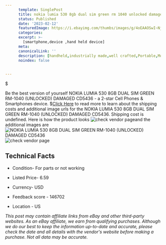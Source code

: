 ```yaml
---
      template: SinglePost
      title: nokia lumia 530 8gb dual sim green rm 1040 unlocked damaged cd5436
      status: Published
      date: '2023-02-12'
      featuredImage: https://i.ebayimg.com/thumbs/images/g/4oEAAOSwI~Nj5ZeQ/s-l225.jpg
      categories: 
      excerpt: >-
        [smartphone,device ,hand held device]
      meta:
      canonicalLink: ''
      description: [handheld,industrially made,well crafted,Portable,Mobile,Compact,Convenient,Lightweight,Maneuverable,Man-portable,Miniature,Carriable,Hand-held,Light,Holdable,Transportable,Mobile device,Pocket-sized,On-the-go,Wireless,Cordless,Compact size,Convenient size, smartphone,device ,hand held device]
      noindex: false
      
        
---
```

$

Be the best version of yourself NOKIA LUMIA 530 8GB DUAL SIM GREEN RM-1040 (UNLOCKED) DAMAGED CD5436 - a 2-star Cell Phones & Smartphones device.
$[Click Here](https://www.ebay.com/itm/285140833923?hash=item4263b7d683%3Ag%3A4oEAAOSwI%7ENj5ZeQ&mkevt=1&mkcid=1&mkrid=711-53200-19255-0&campid=%253CePNCampaignId%253E&customid=%253CreferenceId%253E&toolid=10049) to read more to learn about the shipping costs and additional image urls for the NOKIA LUMIA 530 8GB DUAL SIM GREEN RM-1040 (UNLOCKED) DAMAGED CD5436. Shipping cost is undefined. Here is how the product looks ![check vendor page](https://i.ebayimg.com/thumbs/images/g/4oEAAOSwI~Nj5ZeQ/s-l225.jpg)and the additional images are![NOKIA LUMIA 530 8GB DUAL SIM GREEN RM-1040 (UNLOCKED) DAMAGED CD5436](https://i.ebayimg.com/images/g/4oEAAOSwI~Nj5ZeQ/s-l1600.jpg)![check vendor page](https://origin-galleryplus.ebayimg.com/ws/web/285140833923_2_0_1/225x225.jpg,https://origin-galleryplus.ebayimg.com/ws/web/285140833923_3_0_1/225x225.jpg,https://origin-galleryplus.ebayimg.com/ws/web/285140833923_4_0_1/225x225.jpg,https://origin-galleryplus.ebayimg.com/ws/web/285140833923_5_0_1/225x225.jpg,https://origin-galleryplus.ebayimg.com/ws/web/285140833923_6_0_1/225x225.jpg,https://origin-galleryplus.ebayimg.com/ws/web/285140833923_7_0_1/225x225.jpg)



 ## Technical Facts 



     
      

 - Condition- For parts or not working 


      

 - Listed Price- 6.59 


      

 - Currency- USD 


      

 - Feedback score - 146702 


      

 - Location - US 


      
      

 *_This post may contain affiliate links from eBay and other third-party websites. As an eBay affiliate, we earn from qualifying purchases. Although we do our best to keep the information up-to-date and accurate, please check the date and all details with the vendor's website before making a purchase. Not all data may be accurate._*






